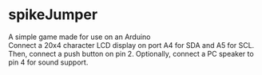 # spikeJumper
A simple game made for use on an Arduino  
Connect a 20x4 character LCD display on port A4 for SDA and A5 for SCL. Then, connect a push button on pin 2. Optionally, connect a PC speaker to pin 4 for sound support.
